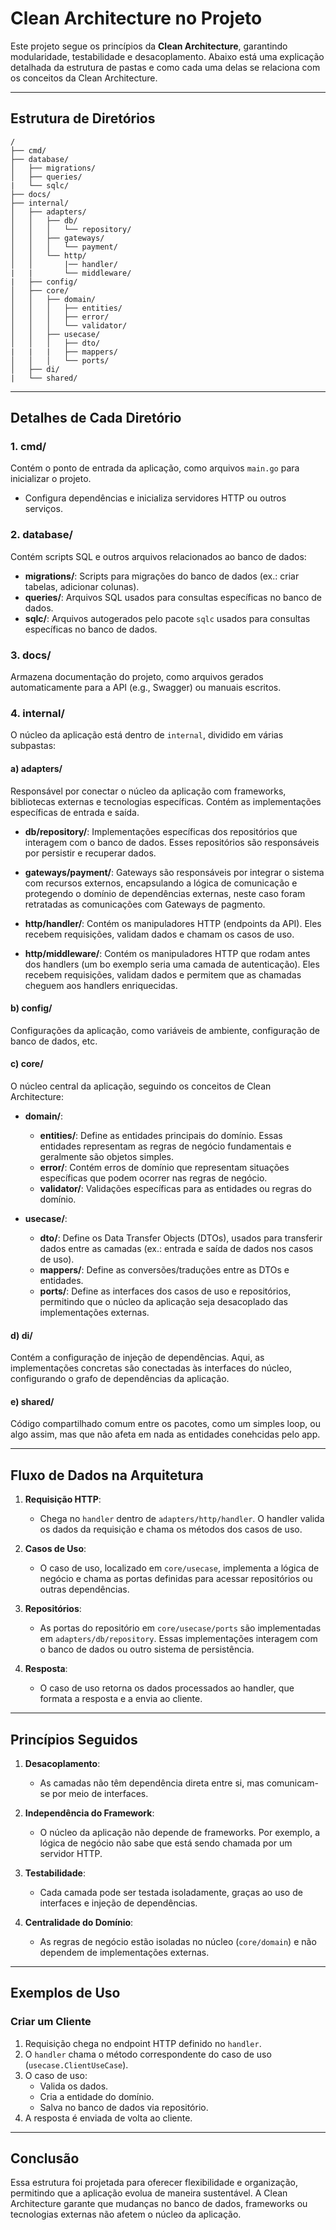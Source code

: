 # Clean Architecture no Projeto

Este projeto segue os princípios da **Clean Architecture**, garantindo modularidade, testabilidade e desacoplamento. Abaixo está uma explicação detalhada da estrutura de pastas e como cada uma delas se relaciona com os conceitos da Clean Architecture.

---

## Estrutura de Diretórios

```plaintext
/
├── cmd/
├── database/
│   ├── migrations/
│   ├── queries/
|   └── sqlc/
├── docs/
├── internal/
│   ├── adapters/
│   │   ├── db/
│   │   │   └── repository/
│   │   ├── gateways/
│   │   │   └── payment/
│   │   └── http/
│   │       |── handler/
|   |       └── middleware/
|   ├── config/
│   ├── core/
│   │   ├── domain/
│   │   │   ├── entities/
│   │   │   ├── error/
│   │   │   └── validator/
│   │   ├── usecase/
│   │   │   ├── dto/
|   |   |   ├── mappers/
│   │   │   └── ports/
│   ├── di/
|   └── shared/
```

---

## Detalhes de Cada Diretório

### 1. **cmd/**

Contém o ponto de entrada da aplicação, como arquivos `main.go` para inicializar o projeto.
- Configura dependências e inicializa servidores HTTP ou outros serviços.

### 2. **database/**

Contém scripts SQL e outros arquivos relacionados ao banco de dados:

- **migrations/**: Scripts para migrações do banco de dados (ex.: criar tabelas, adicionar colunas).
- **queries/**: Arquivos SQL usados para consultas específicas no banco de dados.
- **sqlc/**: Arquivos autogerados pelo pacote `sqlc` usados para consultas específicas no banco de dados.

### 3. **docs/**

Armazena documentação do projeto, como arquivos gerados automaticamente para a API (e.g., Swagger) ou manuais escritos.

### 4. **internal/**

O núcleo da aplicação está dentro de `internal`, dividido em várias subpastas:

#### a) **adapters/**

Responsável por conectar o núcleo da aplicação com frameworks, bibliotecas externas e tecnologias específicas. Contém as implementações específicas de entrada e saída.

- **db/repository/**: Implementações específicas dos repositórios que interagem com o banco de dados. Esses repositórios são responsáveis por persistir e recuperar dados.

- **gateways/payment/**: Gateways são responsáveis por integrar o sistema com recursos externos, encapsulando a lógica de comunicação e protegendo o domínio de dependências externas, neste caso foram retratadas as comunicações com Gateways de pagmento.

- **http/handler/**: Contém os manipuladores HTTP (endpoints da API). Eles recebem requisições, validam dados e chamam os casos de uso.

- **http/middleware/**: Contém os manipuladores HTTP que rodam antes dos handlers (um bo exemplo seria uma camada de autenticação). Eles recebem requisições, validam dados e permitem que as chamadas cheguem aos handlers enriquecidas.

#### b) **config/**

Configurações da aplicação, como variáveis de ambiente, configuração de banco de dados, etc.

#### c) **core/**

O núcleo central da aplicação, seguindo os conceitos de Clean Architecture:

- **domain/**:
  - **entities/**: Define as entidades principais do domínio. Essas entidades representam as regras de negócio fundamentais e geralmente são objetos simples.
  - **error/**: Contém erros de domínio que representam situações específicas que podem ocorrer nas regras de negócio.
  - **validator/**: Validações específicas para as entidades ou regras do domínio.

- **usecase/**:
  - **dto/**: Define os Data Transfer Objects (DTOs), usados para transferir dados entre as camadas (ex.: entrada e saída de dados nos casos de uso).
  - **mappers/**: Define as conversões/traduções entre as DTOs e entidades.
  - **ports/**: Define as interfaces dos casos de uso e repositórios, permitindo que o núcleo da aplicação seja desacoplado das implementações externas.

#### d) **di/**

Contém a configuração de injeção de dependências. Aqui, as implementações concretas são conectadas às interfaces do núcleo, configurando o grafo de dependências da aplicação.

#### e) **shared/**

Código compartilhado comum entre os pacotes, como um simples loop, ou algo assim, mas que não afeta em nada as entidades conehcidas pelo app.

---

## Fluxo de Dados na Arquitetura

1. **Requisição HTTP**:
   - Chega no `handler` dentro de `adapters/http/handler`. O handler valida os dados da requisição e chama os métodos dos casos de uso.

2. **Casos de Uso**:
   - O caso de uso, localizado em `core/usecase`, implementa a lógica de negócio e chama as portas definidas para acessar repositórios ou outras dependências.

3. **Repositórios**:
   - As portas do repositório em `core/usecase/ports` são implementadas em `adapters/db/repository`. Essas implementações interagem com o banco de dados ou outro sistema de persistência.

4. **Resposta**:
   - O caso de uso retorna os dados processados ao handler, que formata a resposta e a envia ao cliente.

---

## Princípios Seguidos

1. **Desacoplamento**:
   - As camadas não têm dependência direta entre si, mas comunicam-se por meio de interfaces.

2. **Independência do Framework**:
   - O núcleo da aplicação não depende de frameworks. Por exemplo, a lógica de negócio não sabe que está sendo chamada por um servidor HTTP.

3. **Testabilidade**:
   - Cada camada pode ser testada isoladamente, graças ao uso de interfaces e injeção de dependências.

4. **Centralidade do Domínio**:
   - As regras de negócio estão isoladas no núcleo (`core/domain`) e não dependem de implementações externas.

---

## Exemplos de Uso

### Criar um Cliente

1. Requisição chega no endpoint HTTP definido no `handler`.
2. O `handler` chama o método correspondente do caso de uso (`usecase.ClientUseCase`).
3. O caso de uso:
   - Valida os dados.
   - Cria a entidade do domínio.
   - Salva no banco de dados via repositório.
4. A resposta é enviada de volta ao cliente.

---

## Conclusão

Essa estrutura foi projetada para oferecer flexibilidade e organização, permitindo que a aplicação evolua de maneira sustentável. A Clean Architecture garante que mudanças no banco de dados, frameworks ou tecnologias externas não afetem o núcleo da aplicação.
